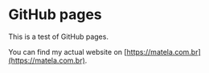 GitHub pages
============

This is a test of GitHub pages.

You can find my actual website on [https://matela.com.br](https://matela.com.br).
